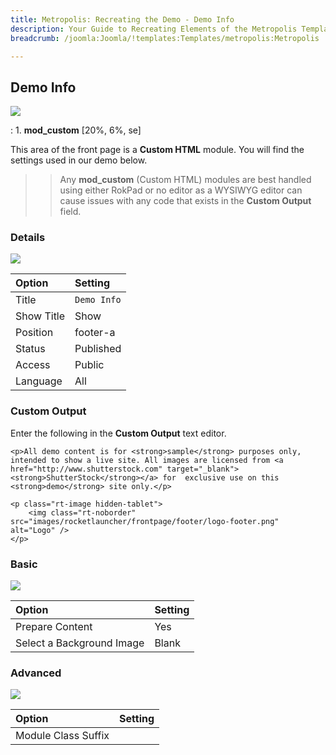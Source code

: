 ```yaml
---
title: Metropolis: Recreating the Demo - Demo Info
description: Your Guide to Recreating Elements of the Metropolis Template for Joomla
breadcrumb: /joomla:Joomla/!templates:Templates/metropolis:Metropolis

---
```


Demo Info
----
![][demo]

:   1. **mod_custom** [20%, 6%, se]

This area of the front page is a **Custom HTML** module. You will find the settings used in our demo below.

>> Any **mod_custom** (Custom HTML) modules are best handled using either RokPad or no editor as a WYSIWYG editor can cause issues with any code that exists in the **Custom Output** field.

### Details
![][demo2]

| Option     | Setting     |  
| :--------- | :---------- |  
| Title      | `Demo Info` |  
| Show Title | Show        |  
| Position   | footer-a    |  
| Status     | Published   |  
| Access     | Public      |  
| Language   | All         |  

### Custom Output
Enter the following in the **Custom Output** text editor.

~~~
<p>All demo content is for <strong>sample</strong> purposes only, intended to show a live site. All images are licensed from <a href="http://www.shutterstock.com" target="_blank"><strong>ShutterStock</strong></a> for  exclusive use on this <strong>demo</strong> site only.</p>

<p class="rt-image hidden-tablet">
    <img class="rt-noborder" src="images/rocketlauncher/frontpage/footer/logo-footer.png" alt="Logo" />
</p>
~~~

### Basic
![][demo3]

| Option                    | Setting |
| :------------------------ | :------ |
| Prepare Content           | Yes     |
| Select a Background Image | Blank   |

### Advanced
![][demo4]

| Option              | Setting |  
| :------------------ | :------ |  
| Module Class Suffix |         |    

[demo]: assets/demo_7.jpeg
[demo2]: assets/info_1.jpeg
[demo3]: assets/info_2.jpeg
[demo4]: assets/info_3.jpeg